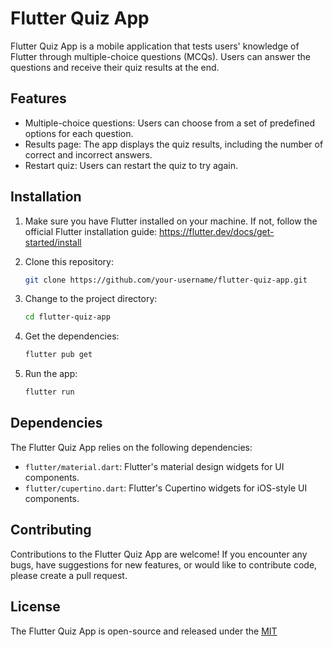# Flutter Quiz App

Flutter Quiz App is a mobile application that tests users' knowledge of Flutter through multiple-choice questions (MCQs). Users can answer the questions and receive their quiz results at the end.

## Features

- Multiple-choice questions: Users can choose from a set of predefined options for each question.
- Results page: The app displays the quiz results, including the number of correct and incorrect answers.
- Restart quiz: Users can restart the quiz to try again.

## Installation

1. Make sure you have Flutter installed on your machine. If not, follow the official Flutter installation guide: https://flutter.dev/docs/get-started/install

2. Clone this repository:

   ```bash
   git clone https://github.com/your-username/flutter-quiz-app.git

3. Change to the project directory:
   
   ```bash
   cd flutter-quiz-app

4. Get the dependencies:

   ```bash
   flutter pub get

5. Run the app:
   ```bash
   flutter run

## Dependencies

The Flutter Quiz App relies on the following dependencies:

* `flutter/material.dart`: Flutter's material design widgets for UI components.
* `flutter/cupertino.dart`: Flutter's Cupertino widgets for iOS-style UI components.

## Contributing

Contributions to the Flutter Quiz App are welcome! If you encounter any bugs, have suggestions for new features, or would like to contribute code, please create a pull request.

## License

The Flutter Quiz App is open-source and released under the [MIT](https://choosealicense.com/licenses/mit/)

